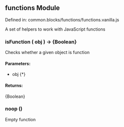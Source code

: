 ## functions Module

Defined in: common.blocks/functions/functions.vanilla.js

A set of helpers to work with JavaScript functions

### isFunction ( obj ) → {Boolean}

Checks whether a given object is function

#### Parameters:

* obj {*}

#### Returns:

{Boolean}

### noop ()

Empty function

